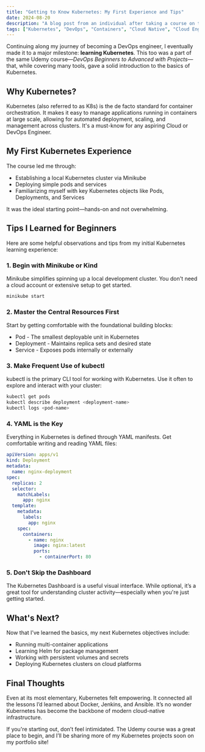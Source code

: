 ```yaml
---
title: "Getting to Know Kubernetes: My First Experience and Tips"
date: 2024-08-20
description: "A blog post from an individual after taking a course on the basics of Kubernetes on Udemy, with beginner insights and useful takeaways."
tags: ["Kubernetes", "DevOps", "Containers", "Cloud Native", "Cloud Engineering"]
---
```


Continuing along my journey of becoming a DevOps engineer, I eventually made it to a major milestone: **learning Kubernetes**. This too was a part of the same Udemy course—*DevOps Beginners to Advanced with Projects*—that, while covering many tools, gave a solid introduction to the basics of Kubernetes.

## Why Kubernetes?

Kubernetes (also referred to as K8s) is the de facto standard for container orchestration. It makes it easy to manage applications running in containers at large scale, allowing for automated deployment, scaling, and management across clusters. It's a must-know for any aspiring Cloud or DevOps Engineer.

## My First Kubernetes Experience

The course led me through:

- Establishing a local Kubernetes cluster via Minikube  
- Deploying simple pods and services  
- Familiarizing myself with key Kubernetes objects like Pods, Deployments, and Services  

It was the ideal starting point—hands-on and not overwhelming.

## Tips I Learned for Beginners

Here are some helpful observations and tips from my initial Kubernetes learning experience:

### 1. Begin with Minikube or Kind

Minikube simplifies spinning up a local development cluster. You don't need a cloud account or extensive setup to get started.

```bash
minikube start
```

### 2. Master the Central Resources First
Start by getting comfortable with the foundational building blocks:

- Pod - The smallest deployable unit in Kubernetes
- Deployment - Maintains replica sets and desired state
- Service - Exposes pods internally or externally
  
### 3. Make Frequent Use of kubectl
kubectl is the primary CLI tool for working with Kubernetes. Use it often to explore and interact with your cluster:

```bash
kubectl get pods
kubectl describe deployment <deployment-name>
kubectl logs <pod-name>
```

### 4. YAML is the Key
Everything in Kubernetes is defined through YAML manifests. Get comfortable writing and reading YAML files:

``` yaml
apiVersion: apps/v1
kind: Deployment
metadata:
  name: nginx-deployment
spec:
  replicas: 2
  selector:
    matchLabels:
      app: nginx
  template:
    metadata:
      labels:
        app: nginx
    spec:
      containers:
        - name: nginx
          image: nginx:latest
          ports:
            - containerPort: 80
```

### 5. Don't Skip the Dashboard
The Kubernetes Dashboard is a useful visual interface. While optional, it’s a great tool for understanding cluster activity—especially when you're just getting started.

## What's Next?
Now that I’ve learned the basics, my next Kubernetes objectives include:

- Running multi-container applications
- Learning Helm for package management
- Working with persistent volumes and secrets
- Deploying Kubernetes clusters on cloud platforms

## Final Thoughts
Even at its most elementary, Kubernetes felt empowering. It connected all the lessons I’d learned about Docker, Jenkins, and Ansible. It’s no wonder Kubernetes has become the backbone of modern cloud-native infrastructure.

If you're starting out, don’t feel intimidated. The Udemy course was a great place to begin, and I’ll be sharing more of my Kubernetes projects soon on my portfolio site!

